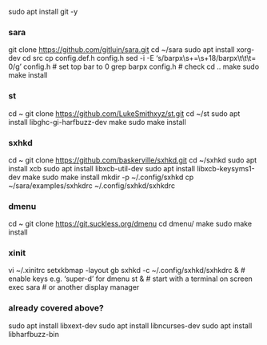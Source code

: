 sudo apt install git -y

### sara

git clone https://github.com/gitluin/sara.git
cd ~/sara
sudo apt install xorg-dev
cd src
cp config.def.h config.h
sed -i -E ‘s/barpx\s+=\s+18/barpx\t\t\t= 0/g’ config.h # set top bar to 0
grep barpx config.h # check
cd ..
make
sudo make install

### st

cd ~
git clone https://github.com/LukeSmithxyz/st.git
cd ~/st
sudo apt install libghc-gi-harfbuzz-dev 
make
sudo make install

### sxhkd

cd ~
git clone https://github.com/baskerville/sxhkd.git
cd ~/sxhkd
sudo apt install xcb
sudo apt install libxcb-util-dev
sudo apt install libxcb-keysyms1-dev
make
sudo make install
mkdir -p ~/.config/sxhkd
cp ~/sara/examples/sxhkdrc ~/.config/sxhkd/sxhkdrc

### dmenu

cd ~
git clone https://git.suckless.org/dmenu
cd dmenu/
make
sudo make install

### xinit

vi ~/.xinitrc
setxkbmap -layout gb
sxhkd -c ~/.config/sxhkd/sxhkdrc & # enable keys e.g. ‘super-d’ for dmenu
st & # start with a terminal on screen
exec sara # or another display manager




### already covered above?

sudo apt install libxext-dev
sudo apt install libncurses-dev
sudo apt install libharfbuzz-bin
